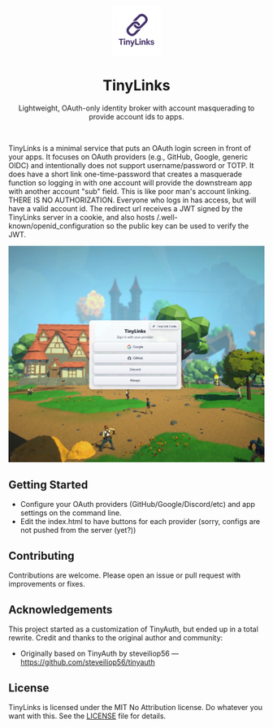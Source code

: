 <div align="center">
    <img alt="TinyLinks" title="TinyLinks" width="96" src="readme/tinylinks.png">
    <h1>TinyLinks</h1>
    <p>Lightweight, OAuth-only identity broker with account masquerading to provide account ids to apps.</p>
</div>

<br />

TinyLinks is a minimal service that puts an OAuth login screen in front of your apps. It focuses on OAuth providers (e.g., GitHub, Google, generic OIDC) and intentionally does not support username/password or TOTP.  It does have a short link one-time-password that creates a masquerade function so logging in with one account will provide the downstream app with another account "sub" field.  This is like poor man's account linking.  THERE IS NO AUTHORIZATION.  Everyone who logs in has access, but will have a valid account id.  The redirect url receives a JWT signed by the TinyLinks server in a cookie, and also hosts /.well-known/openid_configuration so the public key can be used to verify the JWT.

![Screenshot](readme/screenshot.png)

## Getting Started

- Configure your OAuth providers (GitHub/Google/Discord/etc) and app settings on the command line.
- Edit the index.html to have buttons for each provider (sorry, configs are not pushed from the server (yet?))

## Contributing

Contributions are welcome. Please open an issue or pull request with improvements or fixes.

## Acknowledgements

This project started as a customization of TinyAuth, but ended up in a total rewrite. Credit and thanks to the original author and community:
- Originally based on TinyAuth by steveiliop56 — https://github.com/steveiliop56/tinyauth

## License

TinyLinks is licensed under the MIT No Attribution license.  Do whatever you want with this.  See the [LICENSE](./LICENSE) file for details.
